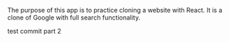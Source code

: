 The purpose of this app is to practice cloning a website with React. It is a clone of Google with full search functionality.

test commit part 2
